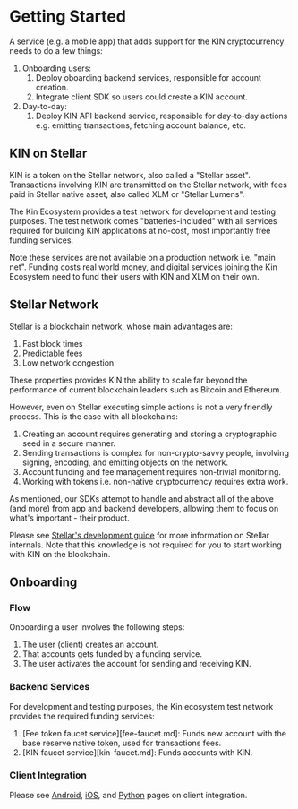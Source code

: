 # Getting Started

A service (e.g. a mobile app) that adds support for the KIN cryptocurrency needs to do a few things:

1. Onboarding users:
    1. Deploy oboarding backend services, responsible for account creation.
    1. Integrate client SDK so users could create a KIN account.
1. Day-to-day:
    1. Deploy KIN API backend service, responsible for day-to-day actions e.g. emitting transactions, fetching account balance, etc.

## KIN on Stellar

KIN is a token on the Stellar network, also called a "Stellar asset".
Transactions involving KIN are transmitted on the Stellar network,
with fees paid in Stellar native asset, also called XLM or "Stellar Lumens".

The Kin Ecosystem provides a test network for development and testing purposes.
The test network comes "batteries-included" with all services required for building KIN applications at no-cost,
most importantly free funding services.

Note these services are not available on a production network
i.e. "main net". Funding costs real world money, and digital services joining the Kin Ecosystem
need to fund their users with KIN and XLM on their own.

## Stellar Network

Stellar is a blockchain network, whose main advantages are:

1. Fast block times
1. Predictable fees
1. Low network congestion

These properties provides KIN the ability to scale far beyond the performance of current blockchain leaders
such as Bitcoin and Ethereum.

However, even on Stellar executing simple actions is not a very friendly process. This is the case with all blockchains:

1. Creating an account requires generating and storing a cryptographic seed in a secure manner.
1. Sending transactions is complex for non-crypto-savvy people, involving signing, encoding, and emitting objects on the network.
1. Account funding and fee management requires non-trivial monitoring.
1. Working with tokens i.e. non-native cryptocurrency requires extra work.

As mentioned, our SDKs attempt to handle and abstract all of the above (and more) from app and backend developers,
allowing them to focus on what's important - their product.

Please see [Stellar's development guide](https://www.stellar.org/developers/guides/) for more information on Stellar internals.
Note that this knowledge is not required for you to start working with KIN on the blockchain.

## Onboarding

### Flow

Onboarding a user involves the following steps:

1. The user (client) creates an account.
1. That accounts gets funded by a funding service.
1. The user activates the account for sending and receiving KIN.

### Backend Services

For development and testing purposes, the Kin ecosystem test network provides the required funding services:

1. [Fee token faucet service][fee-faucet.md]: Funds new account with the base reserve native token, used for transactions fees.
1. [KIN faucet service][kin-faucet.md]: Funds accounts with KIN.

### Client Integration

Please see [Android](android.md), [iOS](ios.md), and [Python](python.md) pages on client integration.
